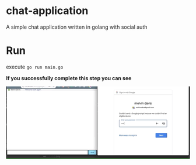 # chat-application
A simple chat application written in golang with social auth

# Run
execute `go run main.go`

**If you successfully complete this step you can see**

![first step end result](https://github.com/melvinodsa/chat-application/raw/master/assets/Dec-12-2018%2000-53-43.gif)
